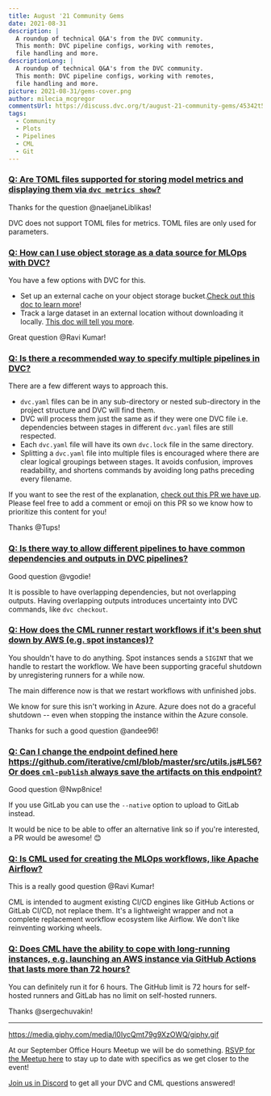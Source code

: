 ```yaml
---
title: August '21 Community Gems
date: 2021-08-31
description: |
  A roundup of technical Q&A's from the DVC community.
  This month: DVC pipeline configs, working with remotes,
  file handling and more.
descriptionLong: |
  A roundup of technical Q&A's from the DVC community.
  This month: DVC pipeline configs, working with remotes,
  file handling and more.
picture: 2021-08-31/gems-cover.png
author: milecia_mcgregor
commentsUrl: https://discuss.dvc.org/t/august-21-community-gems/45342t5t4egrf4w
tags:
  - Community
  - Plots
  - Pipelines
  - CML
  - Git
---
```


### [Q: Are TOML files supported for storing model metrics and displaying them via `dvc metrics show`?](https://discord.com/channels/485586884165107732/485596304961962003/865974923079319563)

Thanks for the question @naeljaneLiblikas!

DVC does not support TOML files for metrics. TOML files are only used for
parameters.

### [Q: How can I use object storage as a data source for MLOps with DVC?](https://discord.com/channels/485586884165107732/485596304961962003/866393535296176148)

You have a few options with DVC for this.

- Set up an external cache on your object storage
  bucket.[Check out this doc to learn more](https://dvc.org/doc/user-guide/managing-external-data#setting-up-an-external-cache)!
- Track a large dataset in an external location without downloading it locally.
  [This doc will tell you more](https://dvc.org/doc/command-reference/add#example-transfer-to-remote-storage).

Great question @Ravi Kumar!

### [Q: Is there a recommended way to specify multiple pipelines in DVC?](https://discord.com/channels/485586884165107732/485596304961962003/864230750325047316)

There are a few different ways to approach this.

- `dvc.yaml` files can be in any sub-directory or nested sub-directory in the
  project structure and DVC will find them.
- DVC will process them just the same as if they were one DVC file i.e.
  dependencies between stages in different `dvc.yaml` files are still respected.
- Each `dvc.yaml` file will have its own `dvc.lock` file in the same directory.
- Splitting a `dvc.yaml` file into multiple files is encouraged where there are
  clear logical groupings between stages. It avoids confusion, improves
  readability, and shortens commands by avoiding long paths preceding every
  filename.

If you want to see the rest of the explanation,
[check out this PR we have up](https://github.com/iterative/dvc.org/issues/2494).
Please feel free to add a comment or emoji on this PR so we know how to
prioritize this content for you!

Thanks @Tups!

### [Q: Is there way to allow different pipelines to have common dependencies and outputs in DVC pipelines?](https://discord.com/channels/485586884165107732/563406153334128681/867747202306146335)

Good question @vgodie!

It is possible to have overlapping dependencies, but not overlapping outputs.
Having overlapping outputs introduces uncertainty into DVC commands, like
`dvc checkout`.

### [Q: How does the CML runner restart workflows if it's been shut down by AWS (e.g. spot instances)?](https://discord.com/channels/485586884165107732/728693131557732403/862641924200857660)

You shouldn't have to do anything. Spot instances sends a `SIGINT` that we
handle to restart the workflow. We have been supporting graceful shutdown by
unregistering runners for a while now.

The main difference now is that we restart workflows with unfinished jobs.

We know for sure this isn't working in Azure. Azure does not do a graceful
shutdown -- even when stopping the instance within the Azure console.

Thanks for such a good question @andee96!

### [Q: Can I change the endpoint defined here <https://github.com/iterative/cml/blob/master/src/utils.js#L56>? Or does `cml-publish` always save the artifacts on this endpoint?](https://discord.com/channels/485586884165107732/728693131557732403/864444303169421322)

Good question @Nwp8nice!

If you use GitLab you can use the `--native` option to upload to GitLab instead.

It would be nice to be able to offer an alternative link so if you're
interested, a PR would be awesome! :blush:

### [Q: Is CML used for creating the MLOps workflows, like Apache Airflow?](https://discord.com/channels/485586884165107732/728693131557732403/866624571519664128)

This is a really good question @Ravi Kumar!

CML is intended to augment existing CI/CD engines like GitHub Actions or
GitLab CI/CD, not replace them. It's a lightweight wrapper and not a complete
replacement workflow ecosystem like Airflow. We don't like reinventing working
wheels.

### [Q: Does CML have the ability to cope with long-running instances, e.g. launching an AWS instance via GitHub Actions that lasts more than 72 hours?](https://discord.com/channels/485586884165107732/728693131557732403/866730530262351873)

You can definitely run it for 6 hours. The GitHub limit is 72 hours for
self-hosted runners and GitLab has no limit on self-hosted runners.

Thanks @sergechuvakin!

---

https://media.giphy.com/media/l0IycQmt79g9XzOWQ/giphy.gif

At our September Office Hours Meetup we will be do something.
[RSVP for the Meetup here](https://www.meetup.com/DVC-Community-Virtual-Meetups/events/279024694/)
to stay up to date with specifics as we get closer to the event!

[Join us in Discord](https://discord.com/invite/dvwXA2N) to get all your DVC and
CML questions answered!
